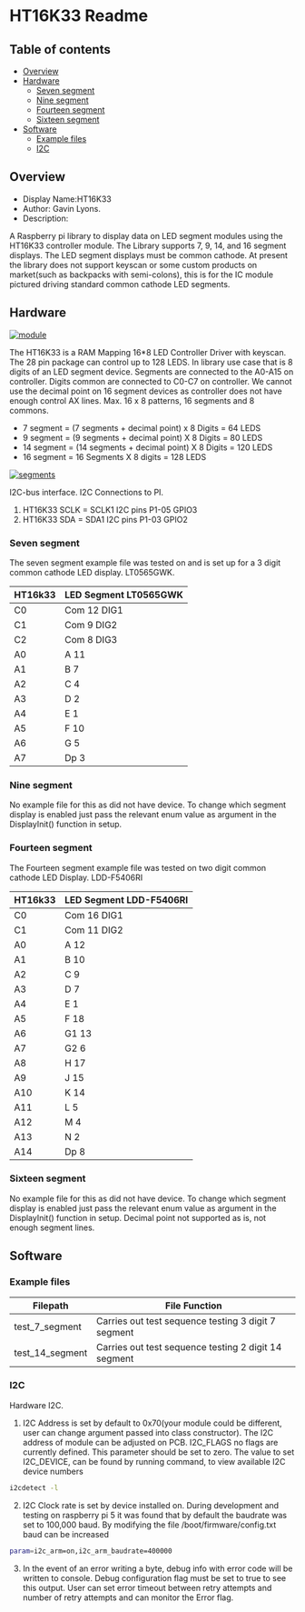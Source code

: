 # HT16K33 Readme

## Table of contents

  * [Overview](#overview)
  * [Hardware](#hardware)
	* [Seven segment](#seven-segment)
	* [Nine segment](#nine-segment)
	* [Fourteen segment](#fourteen-segment)
	* [Sixteen segment](#sixteen-segment)
  * [Software](#software)
	* [Example files](#example-files)
	* [I2C](#i2c)


## Overview

* Display Name:HT16K33
* Author: Gavin Lyons.
* Description:

A Raspberry pi library to display data on LED segment modules using the HT16K33 controller module.
The Library supports 7, 9, 14, and 16 segment displays. The LED segment displays must be
common cathode. At present the library does not support keyscan or some
 custom products on market(such as backpacks with semi-colons),
this is for the IC module pictured driving standard common cathode LED segments.

## Hardware

[![module ](https://github.com/gavinlyonsrepo/Display_Lib_RPI/blob/main/extra/images/ht.jpg)](https://github.com/gavinlyonsrepo/Display_Lib_RPI/blob/main/extra/images/ht.jpg)

The HT16K33 is a RAM Mapping 16*8 LED Controller Driver with keyscan.
The 28 pin package can control up to 128 LEDS. In library use case that is 8 digits of an LED segment device.
Segments are connected to the A0-A15 on controller. Digits common are connected to C0-C7 on controller.
We cannot use the decimal point on 16 segment devices as controller
does not have enough control AX lines.
Max. 16 x 8 patterns, 16 segments and 8 commons.

 * 7 segment  = (7 segments + decimal point)  x 8 Digits = 64 LEDS
 * 9 segment  = (9 segments + decimal point)  X 8 Digits = 80 LEDS
 * 14 segment = (14 segments + decimal point) X 8 Digits = 120 LEDS
 * 16 segment = 16 Segments X 8 digits                   = 128 LEDS

[![segments](https://github.com/gavinlyonsrepo/Display_Lib_RPI/blob/main/extra/images/segment.png)](https://github.com/gavinlyonsrepo/Display_Lib_RPI/blob/main/extra/images/segment.jpg)

 I2C-bus interface. I2C Connections to PI.

1. HT16K33 SCLK = SCLK1 I2C pins P1-05 GPIO3
2. HT16K33 SDA = SDA1 I2C pins P1-03 GPIO2

### Seven segment

The seven segment example file was tested on and is set up for a 3 digit common
cathode LED display. LT0565GWK.

| HT16k33 | LED  Segment LT0565GWK|
| --- | --- |
| C0  | Com 12 DIG1 |
| C1  | Com 9 DIG2 |
| C2  | Com 8 DIG3 |
| A0  | A 11  |
| A1  | B 7 |
| A2  | C 4 |
| A3  | D 2 |
| A4  | E 1 |
| A5  | F 10 |
| A6  | G 5 |
| A7  | Dp 3 |

### Nine segment

No example file for this as did not have device. To change which segment display is enabled just pass
the relevant enum value as argument in the DisplayInit() function in setup.

### Fourteen segment

The Fourteen segment example file was tested on two digit common
cathode LED Display. LDD-F5406RI

| HT16k33 | LED Segment LDD-F5406RI |
| --- | --- |
| C0  | Com 16 DIG1 |
| C1  | Com 11 DIG2 |
| A0  | A 12  |
| A1  | B 10 |
| A2  | C 9 |
| A3  | D 7 |
| A4  | E 1 |
| A5  | F 18 |
| A6  | G1 13 |
| A7  | G2 6 |
| A8  | H 17 |
| A9  | J 15 |
| A10  | K 14 |
| A11 | L 5 |
| A12  | M 4 |
| A13  | N 2 |
| A14  | Dp 8 |

### Sixteen segment

No example file for this as did not have device. To change which segment display is enabled just pass
the relevant enum value as argument in the DisplayInit() function in setup. Decimal point not supported as is,
not enough segment lines.

## Software

### Example files

| Filepath | File Function |
| ---- | ---- |
| test_7_segment| Carries out test sequence testing 3 digit 7 segment |
| test_14_segment| Carries out test sequence testing 2 digit 14 segment |

### I2C

Hardware I2C.

1. I2C Address is set by default to 0x70(your module could be different,
user can change argument passed into class constructor). The I2C address of module can be adjusted on PCB.
I2C_FLAGS no flags are currently defined. This parameter should be set to zero.
The value to set I2C_DEVICE, can be found by running command, to view available I2C device numbers

```sh
i2cdetect -l
```

2. I2C Clock rate is set by device installed on. During development and testing on raspberry pi 5
it was found that by default the baudrate was set to 100,000 baud. By modifying the file
/boot/firmware/config.txt baud can be increased

```sh
param=i2c_arm=on,i2c_arm_baudrate=400000
```

3. In the event of an error writing a byte, debug info with error code will be written to console.
Debug configuration flag must be set to true to see this output.
User can set error timeout between retry attempts and number of retry attempts
and can monitor the Error flag.
